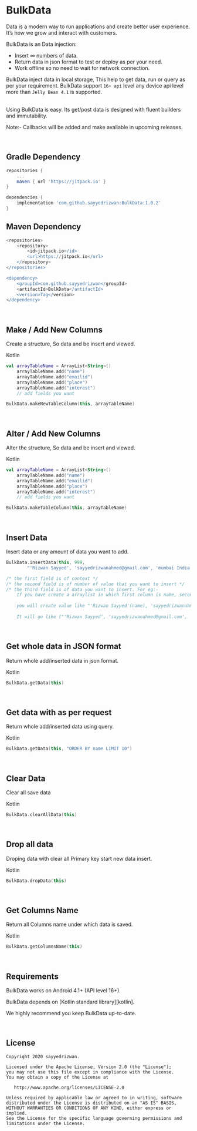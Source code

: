 BulkData
======

<!--See the [project website][BulkData] for documentation and APIs. -->

Data is a modern way to run applications and create better user experience. It’s how we grow and interact with customers.

BulkData is an Data injection:

 * Insert ∞ numbers of data.
 * Return data in json format to test or deploy as per your need.
 * Work offline so no need to wait for network connection.

BulkData inject data in local storage, This help to get data, run or query as per your requirement.
BulkData support `16+ api` level any device api level more than `Jelly Bean 4.1` is supported.

<br/>
Using BulkData is easy. Its get/post data is designed with fluent builders and immutability.

Note:- Callbacks will be added and make avaliable in upcoming releases.


<br/>

Gradle Dependency
---------

```gradle
repositories {
	...
	maven { url 'https://jitpack.io' }
}

dependencies {
    implementation 'com.github.sayyedrizwan:BulkData:1.0.2'
}
```

Maven Dependency
---------

```gradle
<repositories>
	<repository>
		<id>jitpack.io</id>
		<url>https://jitpack.io</url>
	</repository>
</repositories>

<dependency>
	<groupId>com.github.sayyedrizwan</groupId>
	<artifactId>BulkData</artifactId>
	<version>Tag</version>
</dependency>
```

<br/>

Make / Add New Columns
---------

Create a structure, So data and be insert and viewed.

Kotlin

```kotlin
val arrayTableName = ArrayList<String>()
    arrayTableName.add("name")
    arrayTableName.add("emailid")
    arrayTableName.add("place")
    arrayTableName.add("interest")
    // add fields you want

BulkData.makeNewTableColumn(this, arrayTableName)
```


<br/>

Alter / Add New Columns
---------

Alter the structure, So data and be insert and viewed.

Kotlin

```kotlin
val arrayTableName = ArrayList<String>()
    arrayTableName.add("name")
    arrayTableName.add("emailid")
    arrayTableName.add("place")
    arrayTableName.add("interest")
    // add fields you want

BulkData.makeTableColumn(this, arrayTableName)
```

<br/>

Insert Data
---------

Insert data or any amount of data you want to add.

```kotlin
BulkData.insertData(this, 999,
        "'Rizwan Sayyed', 'sayyedrizwanahmed@gmail.com', 'mumbai India', 'skating'")

/* the first field is of context */
/* the second field is of number of value that you want to insert */
/* the third field is of data you want to insert. For eg:-
    If you have create a arraylist in which first column is name, second is emailid, third is place. So 
    
    you will create value like "'Rizwan Sayyed'(name), 'sayyedrizwanahmed@gmail.com' (EmailId), 'Mumbai' (Place)"
    
    It will go like ("'Rizwan Sayyed', 'sayyedrizwanahmed@gmail.com', 'Mumbai'") in third field. */
```


<br/>

Get whole data in JSON format
---------

Return whole add/inserted data in json format.

Kotlin

```kotlin
BulkData.getData(this)
```
<br/>

Get data with as per request
---------

Return whole add/inserted data using query.

Kotlin

```kotlin
BulkData.getData(this, "ORDER BY name LIMIT 10")
```
<br/>


Clear Data
---------

Clear all save data

Kotlin

```kotlin
BulkData.clearAllData(this)
```
<br/>

Drop all data
---------

Droping data with clear all Primary key start new data insert.

Kotlin

```kotlin
BulkData.dropData(this)
```
<br/>

Get Columns Name
---------

Return all Columns name under which data is saved.

Kotlin

```kotlin
BulkData.getColumnsName(this)
```
<br/>

Requirements
------------

BulkData works on Android 4.1+ (API level 16+).

BulkData depends on [Kotlin standard library][kotlin].

We highly recommend you keep BulkData up-to-date.


<br/>

License
-------

```
Copyright 2020 sayyedrizwan.

Licensed under the Apache License, Version 2.0 (the "License");
you may not use this file except in compliance with the License.
You may obtain a copy of the License at

   http://www.apache.org/licenses/LICENSE-2.0

Unless required by applicable law or agreed to in writing, software
distributed under the License is distributed on an "AS IS" BASIS,
WITHOUT WARRANTIES OR CONDITIONS OF ANY KIND, either express or implied.
See the License for the specific language governing permissions and
limitations under the License.
